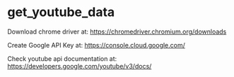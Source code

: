 # get_youtube_data
Download chrome driver at: https://chromedriver.chromium.org/downloads

Create Google API Key at: https://console.cloud.google.com/

Check youtube api documentation at: https://developers.google.com/youtube/v3/docs/
